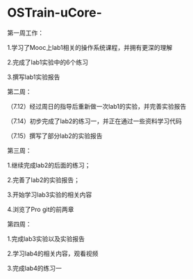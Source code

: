 # OSTrain-uCore-
第一周工作：

1.学习了Mooc上lab1相关的操作系统课程，并拥有更深的理解

2.完成了lab1实验中的6个练习

3.撰写lab1实验报告

第二周：

（7.12）经过周日的指导后重新做一次lab1的实验，并完善实验报告

（7.14）初步完成了lab2的练习一，并正在通过一些资料学习代码

（7.15）撰写了部分lab2的实验报告

第三周：

1.继续完成lab2的后面的练习；

2.完善了lab2的实验报告；

3.开始学习lab3实验的相关内容

4.浏览了Pro git的前两章

第四周：

1.完成lab3实验以及实验报告

2.学习lab4的相关内容，观看视频

3.完成lab4的练习一
